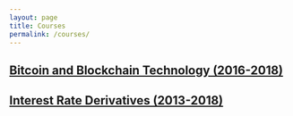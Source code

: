 ```yaml
---
layout: page
title: Courses
permalink: /courses/
---
```


## **<a href="{{ site.baseurl }}/bbt/">Bitcoin and Blockchain Technology (2016-2018)</a>**

## **<a href="{{ site.baseurl }}/ird/">Interest Rate Derivatives (2013-2018)</a>**
